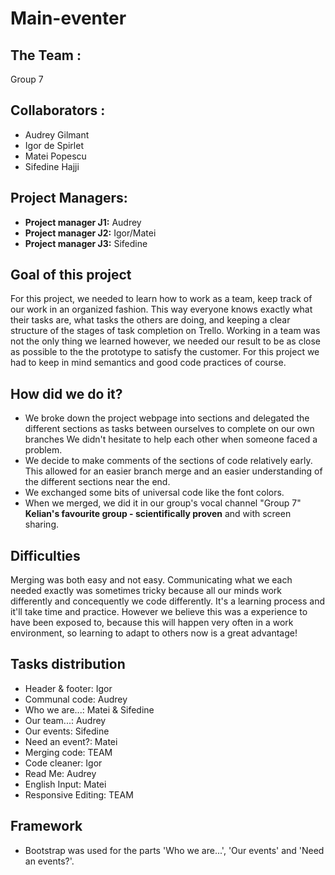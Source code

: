 # **Main-eventer**

## The Team : 

Group 7 

## Collaborators : 

* Audrey Gilmant
* Igor de Spirlet
* Matei Popescu
* Sifedine Hajji

## Project Managers:
* **Project manager J1:** Audrey
* **Project manager J2:** Igor/Matei
* **Project manager J3:** Sifedine

## Goal of this project
For this project, we needed to learn how to work as a team, keep track of our work in an organized fashion. This way everyone knows exactly what their tasks are,  what tasks the others are doing, and keeping a clear structure of the stages of task completion on Trello. Working in a team was not the only thing we learned however, we needed our result to be as close as possible to the the prototype to satisfy the customer. For this project we had to keep in mind semantics and good code practices of course.

## How did we do it?
* We broke down the project webpage into sections and delegated the different sections as tasks between ourselves to complete on our own branches We didn't hesitate to help each other when someone faced a problem.
* We decide to make comments of the sections of code relatively early. This allowed for an easier branch merge and an easier understanding of the different sections near the end.
* We exchanged some bits of universal code like the font colors.
* When we merged, we did it in our group's vocal channel "Group 7" **Kelian's favourite group - scientifically proven** and with screen sharing.

## Difficulties

Merging was both easy and not easy. Communicating what we each needed exactly was sometimes tricky because all our minds work differently and concequently we code differently. It's a learning process and it'll take time and practice. However we believe this was a experience to have been exposed to, because this will happen very often in a work environment, so learning to adapt to others now is a great advantage!

## Tasks distribution
* Header & footer: Igor
* Communal code: Audrey
* Who we are...: Matei & Sifedine
* Our team...: Audrey
* Our events: Sifedine
* Need an event?: Matei
* Merging code: TEAM
* Code cleaner: Igor
* Read Me: Audrey
* English Input: Matei
* Responsive Editing: TEAM

## Framework
* Bootstrap was used for the parts 'Who we are...', 'Our events' and 'Need an events?'.
